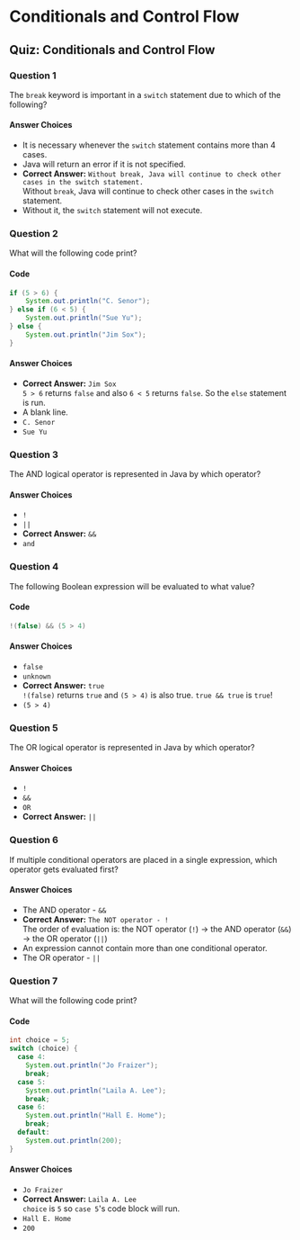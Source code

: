 # Conditionals and Control Flow

## Quiz: Conditionals and Control Flow

### Question 1

The `break` keyword is important in a `switch` statement due to which of the following?

#### Answer Choices

-   It is necessary whenever the `switch` statement contains more than 4 cases.
-   Java will return an error if it is not specified.
-   **Correct Answer:** `Without break, Java will continue to check other cases in the switch statement.`  
    Without `break`, Java will continue to check other cases in the `switch` statement.
-   Without it, the `switch` statement will not execute.

### Question 2

What will the following code print?

#### Code

```java
if (5 > 6) {
    System.out.println("C. Senor");
} else if (6 < 5) {
    System.out.println("Sue Yu");
} else {
    System.out.println("Jim Sox");
}
```

#### Answer Choices

-   **Correct Answer:** `Jim Sox`  
    `5 > 6` returns `false` and also `6 < 5` returns `false`. So the `else` statement is run.
-   A blank line.
-   `C. Senor`
-   `Sue Yu`

### Question 3

The AND logical operator is represented in Java by which operator?

#### Answer Choices

-   `!`
-   `||`
-   **Correct Answer:** `&&`
-   `and`

### Question 4

The following Boolean expression will be evaluated to what value?

#### Code

```java
!(false) && (5 > 4)
```

#### Answer Choices

-   `false`
-   `unknown`
-   **Correct Answer:** `true`  
    `!(false)` returns `true` and `(5 > 4)` is also true. `true && true` is `true`!
-   `(5 > 4)`

### Question 5

The OR logical operator is represented in Java by which operator?

#### Answer Choices

-   `!`
-   `&&`
-   `OR`
-   **Correct Answer:** `||`

### Question 6

If multiple conditional operators are placed in a single expression, which operator gets evaluated first?

#### Answer Choices

-   The AND operator - `&&`
-   **Correct Answer:** `The NOT operator - !`  
    The order of evaluation is: the NOT operator (`!`) -> the AND operator (`&&`) -> the OR operator (`||`)
-   An expression cannot contain more than one conditional operator.
-   The OR operator - `||`

### Question 7

What will the following code print?

#### Code

```java
int choice = 5;
switch (choice) {
  case 4:
    System.out.println("Jo Fraizer");
    break;
  case 5:
    System.out.println("Laila A. Lee");
    break;
  case 6:
    System.out.println("Hall E. Home");
    break;
  default:
    System.out.println(200);
}
```

#### Answer Choices

-   `Jo Fraizer`
-   **Correct Answer:** `Laila A. Lee`  
    `choice` is `5` so `case 5`'s code block will run.
-   `Hall E. Home`
-   `200`
